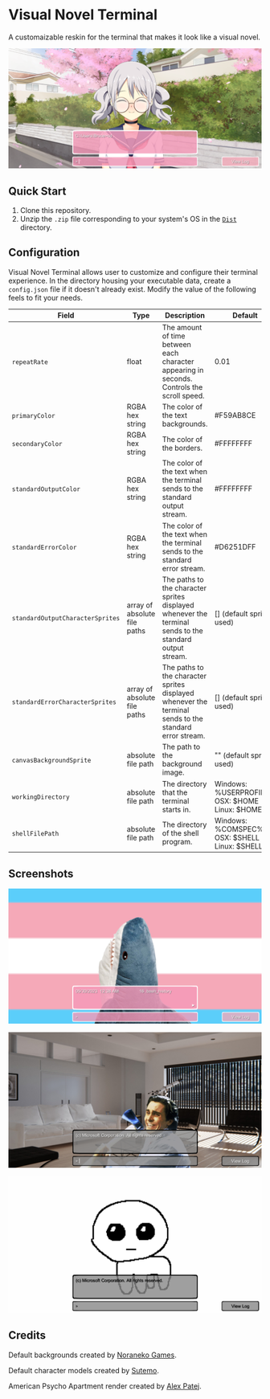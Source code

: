 # Visual Novel Terminal

A customaizable reskin for the terminal that makes it look like a visual novel.

![screenshot of Visual Novel Terminal](Docs/screenshot.png)

## Quick Start

1. Clone this repository.
2. Unzip the `.zip` file corresponding to your system's OS in the [`Dist`](./Dist/) directory.

## Configuration

Visual Novel Terminal allows user to customize and configure their terminal experience. In the directory housing your executable data, create a `config.json` file if it doesn't already exist. Modify the value of the following feels to fit your needs.

| Field 	| Type 	| Description 	| Default 	|
|---	|---	|---	|---	|
| `repeatRate` 	| float 	| The amount of time between each character appearing in seconds. Controls the scroll speed.  	| 0.01 	|
| `primaryColor` 	| RGBA hex string 	| The color of the text backgrounds. 	| #F59AB8CE 	|
| `secondaryColor` 	| RGBA hex string 	| The color of the borders. 	| #FFFFFFFF 	|
| `standardOutputColor` 	| RGBA hex string 	| The color of the text when the terminal sends to the standard output stream. 	| #FFFFFFFF 	|
| `standardErrorColor` 	| RGBA hex string 	| The color of the text when the terminal sends to the standard error stream. 	| #D6251DFF 	|
| `standardOutputCharacterSprites` 	| array of absolute file paths 	| The paths to the character sprites displayed whenever the terminal sends to the standard output stream. 	| [] (default sprites used) 	|
| `standardErrorCharacterSprites` 	| array of absolute file paths 	| The paths to the character sprites displayed whenever the terminal sends to the standard error stream. 	| [] (default sprites used) 	|
| `canvasBackgroundSprite` 	| absolute file path 	| The path to the background image. 	| "" (default sprite used) 	|
| `workingDirectory` 	| absolute file path 	| The directory that the terminal starts in. 	| Windows: %USERPROFILE%<br>OSX: $HOME<br>Linux: $HOME 	|
| `shellFilePath` 	| absolute file path 	| The directory of the shell program. 	| Windows: %COMSPEC%<br>OSX: $SHELL<br>Linux: $SHELL 	|

## Screenshots

![screenshot of Visual Novel terminal with Blahaj and the Trans flag](Docs/screenshot_blahaj.png)

![screenshot of Visual Novel terminal with Patrick Bateman from American Psycho in his apartment](Docs/screenshot_american_psycho.png)

![screenshot of Visual Novel terminal with the tbh creature](Docs/screenshot_yippee.png)


## Credits

Default backgrounds created by [Noraneko Games](https://noranekogames.itch.io/yumebackground).

Default character models created by [Sutemo](https://sutemo.itch.io/female-character).

American Psycho Apartment render created by [Alex Patej](https://www.artstation.com/artwork/w64NkO).
